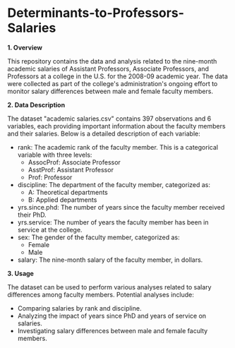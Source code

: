 # Determinants-to-Professors-Salaries
**1. Overview**

This repository contains the data and analysis related to the nine-month academic salaries of Assistant Professors, Associate Professors, and Professors at a college in the U.S. for the 2008-09 academic year. The data were collected as part of the college's administration's ongoing effort to monitor salary differences between male and female faculty members.

**2. Data Description**

The dataset "academic salaries.csv" contains 397 observations and 6 variables, each providing important information about the faculty members and their salaries. Below is a detailed description of each variable:
- rank: The academic rank of the faculty member. This is a categorical variable with three levels:
  - AssocProf: Associate Professor
  - AsstProf: Assistant Professor
  - Prof: Professor
- discipline: The department of the faculty member, categorized as:
  - A: Theoretical departments
  - B: Applied departments
- yrs.since.phd: The number of years since the faculty member received their PhD.
- yrs.service: The number of years the faculty member has been in service at the college.
- sex: The gender of the faculty member, categorized as:
  - Female
  - Male
- salary: The nine-month salary of the faculty member, in dollars.

**3. Usage**

The dataset can be used to perform various analyses related to salary differences among faculty members. Potential analyses include:
- Comparing salaries by rank and discipline.
- Analyzing the impact of years since PhD and years of service on salaries.
- Investigating salary differences between male and female faculty members.
